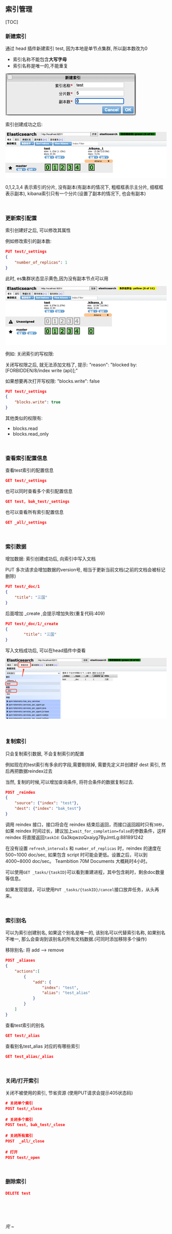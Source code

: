 ## 索引管理

[TOC]



### 新建索引

通过 head 插件新建索引 test, 因为本地是单节点集群, 所以副本数改为0

- 索引名称不能包含**大写字母**
- 索引名称是唯一的,不能重复

![image-20210130213332015](./assess/image-20210130213332015.png)

索引创建成功之后:

![image-20210130213704174](./assess/image-20210130213704174.png)

0,1,2,3,4 表示索引的分片, 没有副本(有副本的情况下, 粗框框表示主分片, 细框框表示副本), kibana索引只有一个分片(设置了副本的情况下, 也会有副本)

<br>

### 更新索引配置

索引创建好之后, 可以修改其属性

例如修改索引的副本数:

```json
PUT test/_settings
{
	"number_of_replicas": 1
}
```

此时, es集群状态显示黄色,因为没有副本节点可以用

![image-20210130215452292](assess/image-20210130215452292.png)

例如: 关闭索引的写权限:

关闭写权限之后, 就无法添加文档了, 提示: "reason": "blocked by: [FORBIDDEN/8/index write (api)];"

如果想要再次打开写权限: "blocks.write": false

```json
PUT test/_settings
{
    "blocks.write": true
}
```

其他类似的权限有: 

- blocks.read
- blocks.read_only

<br>

### 查看索引配置信息

查看test索引的配置信息

```json
GET test/_settings
```

也可以同时查看多个索引配置信息

```json
GET test, bak_test/_settings
```

也可以查看所有索引配置信息

```json
GET _all/_settings
```

<br>

### 索引数据

增加数据: 索引创建成功后, 向索引中写入文档

PUT 多次请求会增加数据的version号, 相当于更新当前文档(之前的文档会被标记删除)

```json
PUT test/_doc/1
{
	"title": "三国"
}
```

后面增加 _create ,会提示增加失败(重复代码:409)

```json
PUT test/_doc/1/_create
{
		"title": "三国"
}
```

写入文档成功后, 可以在head插件中查看

![image-20210130221457961](assess/image-20210130221457961.png)

<br>

### 复制索引

 只会复制索引数据, 不会复制索引的配置

例如现在的test索引有多余的字段,需要剔除掉, 需要先定义并创建好 dest 索引, 然后再把数据reindex过去

当然, 复制的时候,可以增加查询条件, 将符合条件的数据复制过去.

```json
POST _reindex
{
    "source": {"index": "test"},
    "dest": {"index": "bak_test"}
}
```

调用 reindex 接口，接口将会在 reindex 结束后返回，而接口返回超时只有`30秒`，如果 reindex 时间过长，建议加上`wait_for_completion=false`的参数条件，这样 reindex 将直接返回`taskId`: Ga3kqwzoQxaiyg7ByJmtLg:881891242

在没有设置 `refresh_intervals` 和 `number_of_replicas` 时，reindex 的速度在 500~1000 doc/sec, 如果包含 script 时可能会更低。设置之后，可以到 4000~8000 doc/sec。 Teambition 70M Documents 大概耗时4小时。

可以使用`GET _tasks/{taskID}`可以看到重建进程，其中包含耗时，剩余doc数量等信息。

如果发现错误，可以使用`PUT _tasks/{taskID}/cancel`接口放弃任务，从头再来。

<br>

### 索引别名

可以为索引创建别名, 如果这个别名是唯一的, 该别名可以代替索引名称, 如果别名不唯一, 那么会查询到该别名的所有文档数据.(可同时添加移除多个操作)

移除别名: 将 add --> remove

```json
POST _aliases
{
    "actions":[
        {
            "add": {
                "index": "test",
                "alias": "test_alias"
            }
        }
    ]
}
```

查看test索引的别名

```json
GET test/_alias
```

查看别名test_alias 对应的有哪些索引

```json
GET test_alias/_alias
```

<br>

### 关闭/打开索引

关闭不被使用的索引, 节省资源 (使用PUT请求会提示405状态码)

```json
# 关闭单个索引
POST test/_close

# 关闭多个索引
POST test, bak_test/_close

# 关闭所有索引
POST  _all/_close

# 打开
POST test/_open
```

<br>

### 删除索引

```json
DELETE test
```

<br><br><br>





######  完 ~

















































